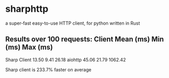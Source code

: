 # sharphttp
a super-fast easy-to-use HTTP client, for python written in Rust

Results over 100 requests:
Client          Mean (ms)    Min (ms)     Max (ms)
---------------------------------------------------
Sharp Client          13.50        9.41       26.18
aiohttp               45.06       21.79     1062.42

Sharp client is 233.7% faster on average
